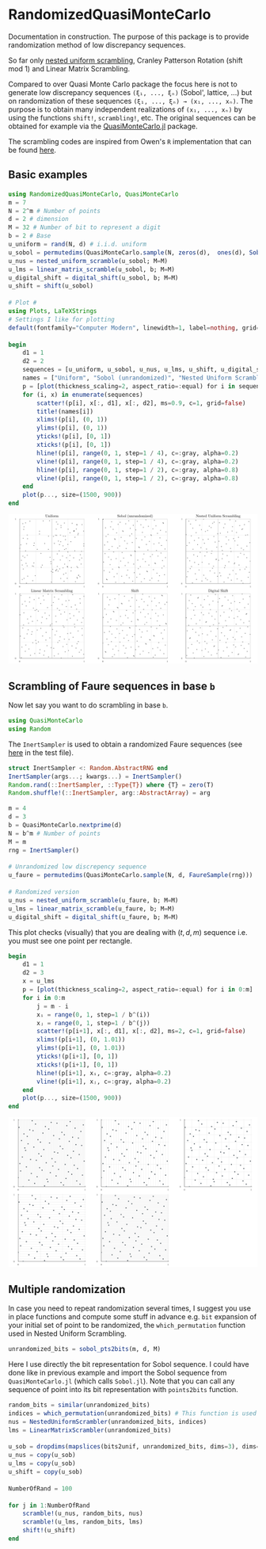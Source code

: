 # RandomizedQuasiMonteCarlo

Documentation in construction.
The purpose of this package is to provide randomization method of low discrepancy sequences.

So far only [nested uniform scrambling](https://link.springer.com/chapter/10.1007/978-1-4612-2552-2_19), Cranley Patterson Rotation (shift mod 1) and Linear Matrix Scrambling.

Compared to over Quasi Monte Carlo package the focus here is not to generate low discrepancy sequences `(ξ₁, ..., ξₙ)` (Sobol', lattice, ...) but on randomization of these sequences `(ξ₁, ..., ξₙ) → (x₁, ..., xₙ)`.
The purpose is to obtain many independent realizations of `(x₁, ..., xₙ)` by using the functions `shift!`, `scrambling!`, etc.
The original sequences can be obtained for example via the [QuasiMonteCarlo.jl](https://github.com/SciML/QuasiMonteCarlo.jl) package.

The scrambling codes are inspired from Owen's `R` implementation that can be found [here](https://artowen.su.domains/code/rsobol.R).

## Basic examples

```julia
using RandomizedQuasiMonteCarlo, QuasiMonteCarlo
m = 7
N = 2^m # Number of points
d = 2 # dimension
M = 32 # Number of bit to represent a digit
b = 2 # Base
u_uniform = rand(N, d) # i.i.d. uniform
u_sobol = permutedims(QuasiMonteCarlo.sample(N, zeros(d),  ones(d), SobolSample()))  # I should update the convention in my pkg to have dim × n and not n × dim
u_nus = nested_uniform_scramble(u_sobol; M=M)
u_lms = linear_matrix_scramble(u_sobol, b; M=M)
u_digital_shift = digital_shift(u_sobol, b; M=M)
u_shift = shift(u_sobol)

# Plot #
using Plots, LaTeXStrings
# Settings I like for plotting
default(fontfamily="Computer Modern", linewidth=1, label=nothing, grid=true, framestyle=:default)

begin
    d1 = 1
    d2 = 2
    sequences = [u_uniform, u_sobol, u_nus, u_lms, u_shift, u_digital_shift]
    names = ["Uniform", "Sobol (unrandomized)", "Nested Uniform Scrambling", "Linear Matrix Scrambling", "Shift", "Digital Shift"]
    p = [plot(thickness_scaling=2, aspect_ratio=:equal) for i in sequences]
    for (i, x) in enumerate(sequences)
        scatter!(p[i], x[:, d1], x[:, d2], ms=0.9, c=1, grid=false)
        title!(names[i])
        xlims!(p[i], (0, 1))
        ylims!(p[i], (0, 1))
        yticks!(p[i], [0, 1])
        xticks!(p[i], [0, 1])
        hline!(p[i], range(0, 1, step=1 / 4), c=:gray, alpha=0.2)
        vline!(p[i], range(0, 1, step=1 / 4), c=:gray, alpha=0.2)
        hline!(p[i], range(0, 1, step=1 / 2), c=:gray, alpha=0.8)
        vline!(p[i], range(0, 1, step=1 / 2), c=:gray, alpha=0.8)
    end
    plot(p..., size=(1500, 900))
end
```

![different_scrambling_N_128.svg](img/different_scrambling_N_128.svg)


## Scrambling of Faure sequences in base `b`

Now let say you want to do scrambling in base `b`.

```julia
using QuasiMonteCarlo
using Random
```

 The `InertSampler` is used to obtain a randomized Faure sequences (see [here](https://github.com/SciML/QuasiMonteCarlo.jl/pull/45/files#diff-3b9314a6f9f2d7eec1d0ef69fa76cfabafdbe6d0df923768f9ec32f27a249c63) in the test file).

 ```julia
struct InertSampler <: Random.AbstractRNG end
InertSampler(args...; kwargs...) = InertSampler()
Random.rand(::InertSampler, ::Type{T}) where {T} = zero(T)
Random.shuffle!(::InertSampler, arg::AbstractArray) = arg
```

 ```julia
m = 4
d = 3
b = QuasiMonteCarlo.nextprime(d)
N = b^m # Number of points
M = m
rng = InertSampler()

# Unrandomized low discrepency sequence
u_faure = permutedims(QuasiMonteCarlo.sample(N, d, FaureSample(rng)))

# Randomized version
u_nus = nested_uniform_scramble(u_faure, b; M=M)
u_lms = linear_matrix_scramble(u_faure, b; M=M)
u_digital_shift = digital_shift(u_faure, b; M=M)

```

This plot checks (visually) that you are dealing with $(t,d,m)$ sequence i.e. you must see one point per rectangle.

```julia
begin
    d1 = 1 
    d2 = 3
    x = u_lms
    p = [plot(thickness_scaling=2, aspect_ratio=:equal) for i in 0:m]
    for i in 0:m
        j = m - i
        xᵢ = range(0, 1, step=1 / b^(i))
        xⱼ = range(0, 1, step=1 / b^(j))
        scatter!(p[i+1], x[:, d1], x[:, d2], ms=2, c=1, grid=false)
        xlims!(p[i+1], (0, 1.01))
        ylims!(p[i+1], (0, 1.01))
        yticks!(p[i+1], [0, 1])
        xticks!(p[i+1], [0, 1])
        hline!(p[i+1], xᵢ, c=:gray, alpha=0.2)
        vline!(p[i+1], xⱼ, c=:gray, alpha=0.2)
    end
    plot(p..., size=(1500, 900))
end

```

![equapartition_lms_m_4_d_3.svg](img/equapartition_lms_m_4_d_3.svg)

## Multiple randomization

In case you need to repeat randomization several times, I suggest you use in place functions and compute some stuff in advance e.g. `bit` expansion of your initial set of point to be randomized, the `which_permutation` function used in Nested Uniform Scrambling.

```julia
unrandomized_bits = sobol_pts2bits(m, d, M) 
```

Here I use directly the bit representation for Sobol sequence. 
I could have done like in previous example and import the Sobol sequence from `QuasiMonteCarlo.jl` (which calls `Sobol.jl`).
Note that you can call any sequence of point into its bit representation with `points2bits` function.

```julia
random_bits = similar(unrandomized_bits)
indices = which_permutation(unrandomized_bits) # This function is used in Nested Uniform Scramble. I
nus = NestedUniformScrambler(unrandomized_bits, indices)
lms = LinearMatrixScrambler(unrandomized_bits)

u_sob = dropdims(mapslices(bits2unif, unrandomized_bits, dims=3), dims=3)
u_nus = copy(u_sob)
u_lms = copy(u_sob)
u_shift = copy(u_sob)

NumberOfRand = 100

for j in 1:NumberOfRand
    scramble!(u_nus, random_bits, nus)
    scramble!(u_lms, random_bits, lms)
    shift!(u_shift)
end

```
